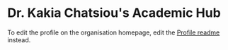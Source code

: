 # **Dr. Kakia Chatsiou's Academic Hub**

To edit the profile on the organisation homepage, edit the [Profile readme](profile/readme.md) instead.
